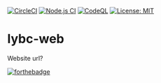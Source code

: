 
[![CircleCI](https://circleci.com/gh/lautin0/lybc-web.svg?style=svg)](https://app.circleci.com/pipelines/github/lautin0/lybc-web) [![Node.js CI](https://github.com/lautin0/lybc-web/actions/workflows/node.js.yml/badge.svg)](https://github.com/lautin0/lybc-web/actions/workflows/node.js.yml) [![CodeQL](https://github.com/lautin0/lybc-web/actions/workflows/codeql-analysis.yml/badge.svg)](https://github.com/lautin0/lybc-web/actions/workflows/codeql-analysis.yml) [![License: MIT](https://img.shields.io/badge/License-MIT-blue.svg)](https://opensource.org/licenses/MIT)


# lybc-web
Website url?


[![forthebadge](https://forthebadge.com/images/badges/built-with-love.svg)](https://github.com/lautin0/lybc-web)
